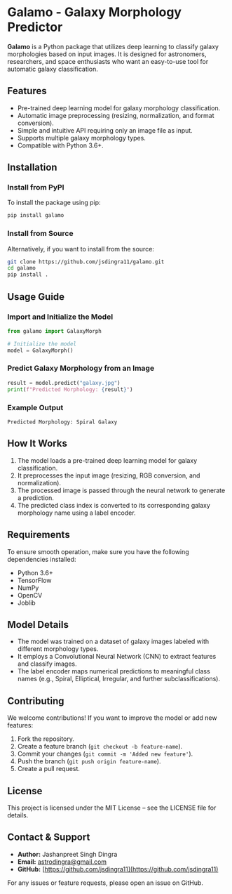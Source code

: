 # Galamo - Galaxy Morphology Predictor

**Galamo** is a Python package that utilizes deep learning to classify galaxy morphologies based on input images. It is designed for astronomers, researchers, and space enthusiasts who want an easy-to-use tool for automatic galaxy classification.

## Features

- Pre-trained deep learning model for galaxy morphology classification.
- Automatic image preprocessing (resizing, normalization, and format conversion).
- Simple and intuitive API requiring only an image file as input.
- Supports multiple galaxy morphology types.
- Compatible with Python 3.6+.

## Installation

### Install from PyPI

To install the package using pip:

```bash
pip install galamo
```

### Install from Source

Alternatively, if you want to install from the source:

```bash
git clone https://github.com/jsdingra11/galamo.git
cd galamo
pip install .
```

## Usage Guide

### Import and Initialize the Model

```python
from galamo import GalaxyMorph

# Initialize the model
model = GalaxyMorph()
```

### Predict Galaxy Morphology from an Image

```python
result = model.predict("galaxy.jpg")
print(f"Predicted Morphology: {result}")
```

### Example Output

```
Predicted Morphology: Spiral Galaxy
```

## How It Works

1. The model loads a pre-trained deep learning model for galaxy classification.
2. It preprocesses the input image (resizing, RGB conversion, and normalization).
3. The processed image is passed through the neural network to generate a prediction.
4. The predicted class index is converted to its corresponding galaxy morphology name using a label encoder.

## Requirements

To ensure smooth operation, make sure you have the following dependencies installed:

- Python 3.6+
- TensorFlow
- NumPy
- OpenCV
- Joblib

## Model Details

- The model was trained on a dataset of galaxy images labeled with different morphology types.
- It employs a Convolutional Neural Network (CNN) to extract features and classify images.
- The label encoder maps numerical predictions to meaningful class names (e.g., Spiral, Elliptical, Irregular, and further subclassifications).

## Contributing

We welcome contributions! If you want to improve the model or add new features:

1. Fork the repository.
2. Create a feature branch (`git checkout -b feature-name`).
3. Commit your changes (`git commit -m 'Added new feature'`).
4. Push the branch (`git push origin feature-name`).
5. Create a pull request.

## License

This project is licensed under the MIT License – see the LICENSE file for details.

## Contact & Support

- **Author:** Jashanpreet Singh Dingra
- **Email:** [astrodingra@gmail.com](mailto\:astrodingra@gmail.com)
- **GitHub:**  [https://github.com/jsdingra11](https://github.com/jsdingra11)

For any issues or feature requests, please open an issue on GitHub.

